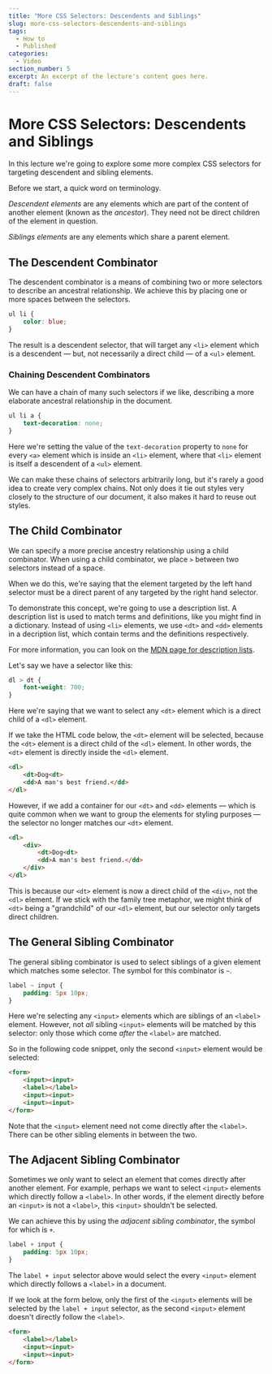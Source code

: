 ```yaml
---
title: "More CSS Selectors: Descendents and Siblings"
slug: more-css-selectors-descendents-and-siblings
tags:
  - How to
  - Published
categories:
  - Video
section_number: 5
excerpt: An excerpt of the lecture's content goes here.
draft: false
---
```


# More CSS Selectors: Descendents and Siblings

In this lecture we're going to explore some more complex CSS selectors for targeting descendent and sibling elements.

Before we start, a quick word on terminology.

*Descendent elements* are any elements which are part of the content of another element (known as the *ancestor*). They need not be direct children of the element in question.

*Siblings elements* are any elements which share a parent element.

## The Descendent Combinator

The descendent combinator is a means of combining two or more selectors to describe an ancestral relationship. We achieve this by placing one or more spaces between the selectors.

```css
ul li {
    color: blue;
}
```

The result is a descendent selector, that will target any `<li>` element which is a descendent &mdash; but, not necessarily a direct child &mdash; of a `<ul>` element.

### Chaining Descendent Combinators

We can have a chain of many such selectors if we like, describing a more elaborate ancestral relationship in the document.

```css
ul li a {
    text-decoration: none;
}
```

Here we're setting the value of the `text-decoration` property to `none` for every `<a>` element which is inside an `<li>` element, where that `<li>` element is itself a descendent of a `<ul>` element.

<!-- TODO: I think it would be a good idea to add an image to hammer home this chain -->

We can make these chains of selectors arbitrarily long, but it's rarely a good idea to create very complex chains. Not only does it tie out styles very closely to the structure of our document, it also makes it hard to reuse out styles.

## The Child Combinator

We can specify a more precise ancestry relationship using a child combinator. When using a child combinator, we place `>` between two selectors instead of a space.

When we do this, we're saying that the element targeted by the left hand selector must be a direct parent of any targeted by the right hand selector.

To demonstrate this concept, we're going to use a description list. A description list is used to match terms and definitions, like you might find in a dictionary. Instead of using `<li>` elements, we use `<dt>` and `<dd>` elements in a decription list, which contain terms and the definitions respectively.

For more information, you can look on the [MDN page for description lists](https://developer.mozilla.org/en-US/docs/Web/HTML/Element/dl).

Let's say we have a selector like this:

```css
dl > dt {
    font-weight: 700;
}
```

Here we're saying that we want to select any `<dt>` element which is a direct child of a `<dl>` element.

If we take the HTML code below, the `<dt>` element will be selected, because the `<dt>` element is a direct child of the `<dl>` element. In other words, the `<dt>` element is directly inside the `<dl>` element.

```html
<dl>
    <dt>Dog<dt>
    <dd>A man's best friend.</dd>
</dl>
```

However, if we add a container for our `<dt>` and `<dd>` elements &mdash; which is quite common when we want to group the elements for styling purposes &mdash; the selector no longer matches our `<dt>` element.

```html
<dl>
    <div>
        <dt>Dog<dt>
        <dd>A man's best friend.</dd>
    </div>
</dl>
```

This is because our `<dt>` element is now a direct child of the `<div>`, not the `<dl>` element. If we stick with the family tree metaphor, we might think of `<dt>` being a "grandchild" of our `<dl>` element, but our selector only targets direct children.

## The General Sibling Combinator

The general sibling combinator is used to select siblings of a given element which matches some selector. The symbol for this combinator is `~`.

```css
label ~ input {
    padding: 5px 10px;
}
```

Here we're selecting any `<input>` elements which are siblings of an `<label>` element. However, not *all* sibling `<input>` elements will be matched by this selector: only those which come *after* the `<label>` are matched.

So in the following code snippet, only the second `<input>` element would be selected:

<!-- TODO: Create a more realistic form for the example below -->

```html
<form>
    <input><input>
    <label></label>
    <input><input>
    <input><input>
</form>
```

Note that the `<input>` element need not come directly after the `<label>`. There can be other sibling elements in between the two.

## The Adjacent Sibling Combinator

Sometimes we only want to select an element that comes directly after another element. For example, perhaps we want to select `<input>` elements which directly follow a `<label>`. In other words, if the element directly before an `<input>` is not a `<label>`, this `<input>` shouldn't be selected.

We can achieve this by using the *adjacent sibling combinator*, the symbol for which is `+`.

```css
label + input {
    padding: 5px 10px;
}
```

The `label + input` selector above would select the every `<input>` element which directly follows a `<label>` in a document.

If we look at the form below, only the first of the `<input>` elements will be selected by the `label + input` selector, as the second `<input>` element doesn't directly follow the `<label>`.

```html
<form>
    <label></label>
    <input><input>
    <input><input>
</form>
```
